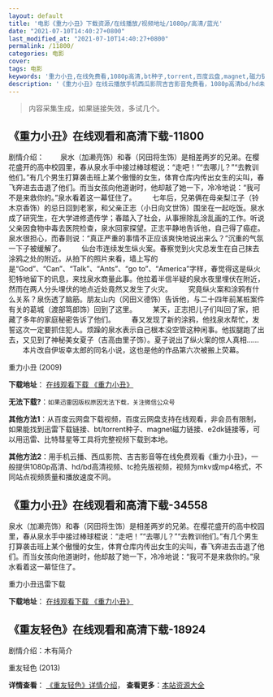 ```yaml
---
layout: default
title: '电影《重力小丑》下载资源/在线播放/视频地址/1080p/高清/蓝光'
date: "2021-07-10T14:40:27+0800"
last_modified_at: "2021-07-10T14:40:27+0800"
permalink: /11800/
categories: 电影
cover:
tags: 电影
keywords: '重力小丑,在线免费看,1080p高清,bt种子,torrent,百度云盘,magnet,磁力链,迅雷下载资源'
description: '《重力小丑》在线云播放手机西瓜影院吉吉影音免费看，1080p高清bd/hd未删减完整版和tc抢先枪版，mkv/mp4格式，附带bt/torrent种子、magnet/磁力链、百度云盘、网盘资源迅雷下载链接'
---
```


>内容采集生成，如果链接失效，多试几个。


## 《重力小丑》在线观看和高清下载-11800

剧情介绍： 　　泉水（加濑亮饰）和春（冈田将生饰）是相差两岁的兄弟。在樱花盛开的高中校园里，春从泉水手中接过棒球棍说：“走吧！”“去哪儿？”“去教训他们。”有几个男生打算袭击班上某个傲慢的女生，体育仓库内传出女生的尖叫，春飞奔进去击退了他们。而当女孩向他道谢时，他却敲了她一下，冷冷地说：“我可不是来救你的。”泉水看着这一幕怔住了。 　　七年后，兄弟俩在母亲梨江子（铃木京香饰）的忌日回到老家，和父亲正志（小日向文世饰）围坐在一起吃饭。泉水成了研究生，在大学进修遗传学；春踏入了社会，从事擦除乱涂乱画的工作。听说父亲因食物中毒去医院检查，泉水回家探望。正志平静地告诉他，自己得了癌症。泉水很担心，而春则说：“真正严重的事情不正应该爽快地说出来么？”沉重的气氛一下子被缓解了。 　　仙台市连续发生纵火案。春察觉到火灾总发生在自己抹去涂鸦之处的附近。从拍下的照片来看，墙上写的是“God”、“Can”、“Talk”、“Ants”、“go to”、“America”字样，春觉得这是纵火犯特地留下的讯息，来找泉水商量此事。他拉着半信半疑的泉水夜里埋伏在附近，然而在两人分头埋伏的地点近处竟然又发生了火灾。 　　究竟纵火案和涂鸦有什么关系？泉伤透了脑筋。朋友山内（冈田义德饰）告诉他，与二十四年前某桩案件有关的葛城（渡部笃郎饰）回到了这里。 　　某天，正志把儿子们叫回了家，把藏了多年的家庭秘密告诉了他们。 　　春又发现了新的涂鸦，他找泉水帮忙，发誓这次一定要抓住犯人。烦躁的泉水表示自己根本没空管这种闲事。他拔腿跑了出去，又见到了神秘美女夏子（吉高由里子饰）。夏子说出了纵火案的惊人真相…… 　　本片改自伊坂幸太郎的同名小说，这也是他的作品第六次被搬上荧幕。


重力小丑 (2009)

**下载地址**： [在线观看下载 《重力小丑》](https://www.btbtdy.me/btdy/dy7443.html) 


**无法下载?**：`如果迅雷因版权原因无法下载，关注微信公众号 `

**其他方法1**：从百度云网盘下载视频，百度云网盘支持在线观看，非会员有限制，如果能找到迅雷下载链接、bt/torrent种子、magnet磁力链接、e2dk链接等，可以用迅雷、比特彗星等工具将完整视频下载到本地。

**其他方法2**：用手机云播、西瓜影院、吉吉影音等在线免费观看《重力小丑》，一般提供1080p高清、hd/bd高清视频、tc抢先版视频，视频为mkv或mp4格式，不同站点视频质量和播放速度不同。


## 《重力小丑》在线观看和高清下载-34558

泉水（加濑亮饰）和春（冈田将生饰）是相差两岁的兄弟。在樱花盛开的高中校园里，春从泉水手中接过棒球棍说：“走吧！&rdquo;“去哪儿？”“去教训他们。&rdquo;有几个男生打算袭击班上某个傲慢的女生，体育仓库内传出女生的尖叫，春飞奔进去击退了他们。而当女孩向他道谢时，他却敲了她一下，冷冷地说：&ldquo;我可不是来救你的。&rdquo;泉水看着这一幕怔住了。


重力小丑迅雷下载

**下载地址**： [在线观看下载 《重力小丑》](https://www.993dy.com//vod-detail-id-14420.html) 


## 《重友轻色》在线观看和高清下载-18924

剧情介绍：木有简介


重友轻色 (2013)

**详情查看**： [《重友轻色》详情介绍](/movie/18924/)， **查看更多**：[本站资源大全](/movie/t/all/)

